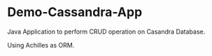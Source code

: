 # Demo-Cassandra-App

Java Application to perform CRUD operation on Casandra Database.

Using Achilles as ORM.

